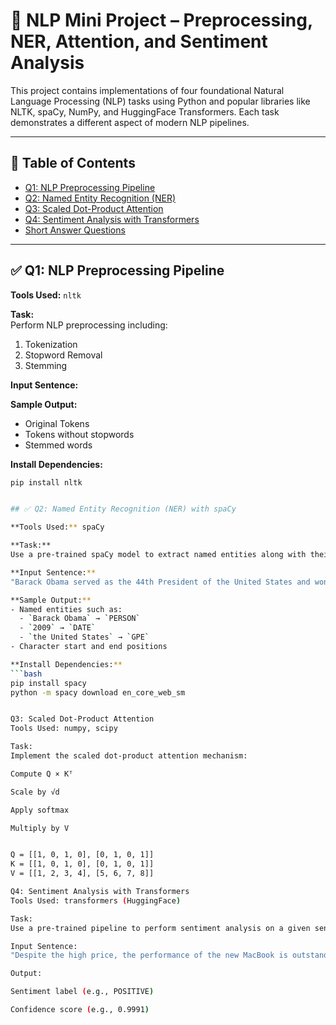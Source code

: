 # 🧠 NLP Mini Project – Preprocessing, NER, Attention, and Sentiment Analysis

This project contains implementations of four foundational Natural Language Processing (NLP) tasks using Python and popular libraries like NLTK, spaCy, NumPy, and HuggingFace Transformers. Each task demonstrates a different aspect of modern NLP pipelines.

---

## 📌 Table of Contents
- [Q1: NLP Preprocessing Pipeline](#q1-nlp-preprocessing-pipeline)
- [Q2: Named Entity Recognition (NER)](#q2-named-entity-recognition-ner)
- [Q3: Scaled Dot-Product Attention](#q3-scaled-dot-product-attention)
- [Q4: Sentiment Analysis with Transformers](#q4-sentiment-analysis-with-transformers)
- [Short Answer Questions](#short-answer-questions)

---

## ✅ Q1: NLP Preprocessing Pipeline

**Tools Used:** `nltk`

**Task:**  
Perform NLP preprocessing including:
1. Tokenization
2. Stopword Removal
3. Stemming

**Input Sentence:**



**Sample Output:**
- Original Tokens  
- Tokens without stopwords  
- Stemmed words

**Install Dependencies:**
```bash
pip install nltk


## ✅ Q2: Named Entity Recognition (NER) with spaCy

**Tools Used:** spaCy

**Task:**  
Use a pre-trained spaCy model to extract named entities along with their labels and character positions.

**Input Sentence:**  
"Barack Obama served as the 44th President of the United States and won the Nobel Peace Prize in 2009."

**Sample Output:**  
- Named entities such as:
  - `Barack Obama` → `PERSON`
  - `2009` → `DATE`
  - `the United States` → `GPE`
- Character start and end positions

**Install Dependencies:**
```bash
pip install spacy
python -m spacy download en_core_web_sm


Q3: Scaled Dot-Product Attention
Tools Used: numpy, scipy

Task:
Implement the scaled dot-product attention mechanism:

Compute Q × Kᵀ

Scale by √d

Apply softmax

Multiply by V


Q = [[1, 0, 1, 0], [0, 1, 0, 1]]
K = [[1, 0, 1, 0], [0, 1, 0, 1]]
V = [[1, 2, 3, 4], [5, 6, 7, 8]]

Q4: Sentiment Analysis with Transformers
Tools Used: transformers (HuggingFace)

Task:
Use a pre-trained pipeline to perform sentiment analysis on a given sentence.

Input Sentence:
"Despite the high price, the performance of the new MacBook is outstanding."

Output:

Sentiment label (e.g., POSITIVE)

Confidence score (e.g., 0.9991)





